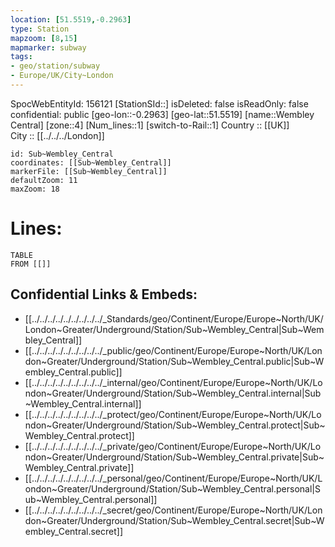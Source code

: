 ```yaml
---
location: [51.5519,-0.2963] 
type: Station 
mapzoom: [8,15] 
mapmarker: subway 
tags:
- geo/station/subway
- Europe/UK/City~London
---
```

SpocWebEntityId: 156121
[StationSId::] 
isDeleted: false
isReadOnly: false
confidential: public
[geo-lon::-0.2963] 
[geo-lat::51.5519] 
[name::Wembley Central] 
[zone::4] 
[Num_lines::1] 
[switch-to-Rail::1] 
Country :: [[UK]]  
City :: [[../../../London]]  


```leaflet
id: Sub~Wembley_Central
coordinates: [[Sub~Wembley_Central]] 
markerFile: [[Sub~Wembley_Central]] 
defaultZoom: 11 
maxZoom: 18
```


# Lines: 
```dataview
TABLE 
FROM [[]] 
```

## Confidential Links & Embeds: 
- [[../../../../../../../../../_Standards/geo/Continent/Europe/Europe~North/UK/London~Greater/Underground/Station/Sub~Wembley_Central|Sub~Wembley_Central]] 
- [[../../../../../../../../../_public/geo/Continent/Europe/Europe~North/UK/London~Greater/Underground/Station/Sub~Wembley_Central.public|Sub~Wembley_Central.public]] 
- [[../../../../../../../../../_internal/geo/Continent/Europe/Europe~North/UK/London~Greater/Underground/Station/Sub~Wembley_Central.internal|Sub~Wembley_Central.internal]] 
- [[../../../../../../../../../_protect/geo/Continent/Europe/Europe~North/UK/London~Greater/Underground/Station/Sub~Wembley_Central.protect|Sub~Wembley_Central.protect]] 
- [[../../../../../../../../../_private/geo/Continent/Europe/Europe~North/UK/London~Greater/Underground/Station/Sub~Wembley_Central.private|Sub~Wembley_Central.private]] 
- [[../../../../../../../../../_personal/geo/Continent/Europe/Europe~North/UK/London~Greater/Underground/Station/Sub~Wembley_Central.personal|Sub~Wembley_Central.personal]] 
- [[../../../../../../../../../_secret/geo/Continent/Europe/Europe~North/UK/London~Greater/Underground/Station/Sub~Wembley_Central.secret|Sub~Wembley_Central.secret]] 
